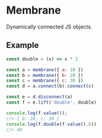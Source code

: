 # Membrane

Dynamically connected JS objects.

## Example

```javascript
const double = (x) => x * 2

const a = membrane({ a: 10 })
const b = membrane({ b: 20 })
const c = membrane({ c: 30 })
const d = a.connect(b).connect(c)

const e = d.disconnect(a)
const f = e.lift('double', double)

console.log(f.value());
//> { b: 20, c: 30 }
console.log(f.double(f.value().b))
//> 40
```
